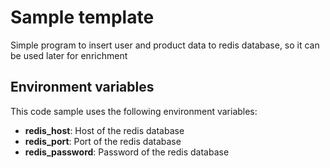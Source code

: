 # Sample template

Simple program to insert user and product data to redis database, so it
can be used later for enrichment

## Environment variables

This code sample uses the following environment variables:

- **redis_host**: Host of the redis database
- **redis_port**: Port of the redis database
- **redis_password**: Password of the redis database

